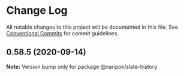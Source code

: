 # Change Log

All notable changes to this project will be documented in this file.
See [Conventional Commits](https://conventionalcommits.org) for commit guidelines.

## 0.58.5 (2020-09-14)

**Note:** Version bump only for package @naripok/slate-history

